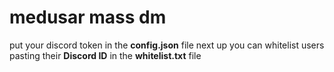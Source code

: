 # medusar mass dm
put your discord token in the **config.json** file
next up you can whitelist users pasting their **Discord ID** in the **whitelist.txt** file
